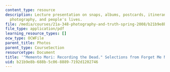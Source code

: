 ```yaml
---
content_type: resource
description: Lecture presentation on snaps, albums, postcards, itinerants, everyday
  photography, and people's lives.
file: /media/courses/21a-348-photography-and-truth-spring-2008/b21b9e8b688b5c0688897192d1202746_MIT21A_348S08_memento.pdf
file_type: application/pdf
learning_resource_types: []
ocw_type: OCWFile
parent_title: Photos
parent_type: CourseSection
resourcetype: Document
title: '"Memento Mori: Recording the Dead." Selections from Forget Me Not.'
uid: b21b9e8b-688b-5c06-8889-7192d1202746
---
```

